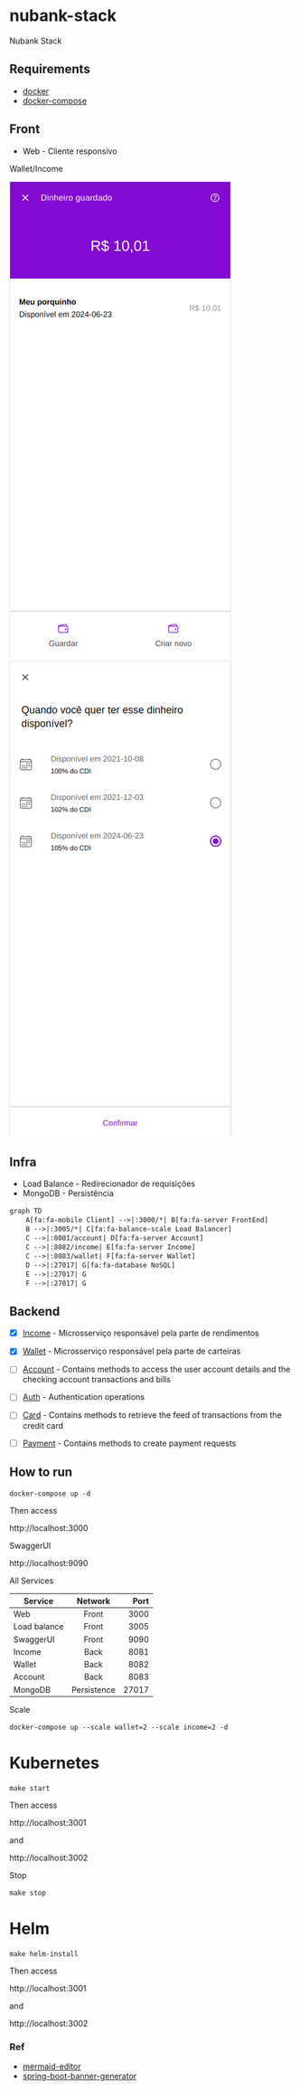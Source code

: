 # nubank-stack

Nubank Stack

## Requirements

* [docker](https://docs.docker.com/get-docker)
* [docker-compose](https://docs.docker.com/compose/install)

## Front
* Web - Cliente responsivo 

Wallet/Income

![](doc/wallet.png)
![](doc/income-cdi.png)


## Infra
* Load Balance - Redirecionador de requisições 
* MongoDB      - Persistência

```mermaid
graph TD
    A[fa:fa-mobile Client] -->|:3000/*| B[fa:fa-server FrontEnd]
    B -->|:3005/*| C[fa:fa-balance-scale Load Balancer]
    C -->|:8081/account| D[fa:fa-server Account]
    C -->|:8082/income| E[fa:fa-server Income]
    C -->|:8083/wallet| F[fa:fa-server Wallet]
    D -->|:27017| G[fa:fa-database NoSQL]
    E -->|:27017| G
    F -->|:27017| G
```

## Backend
- [x] [Income](app/backend/income)  - Microsserviço responsável pela parte de rendimentos
- [x] [Wallet](app/backend/wallet)   - Microsserviço responsável pela parte de carteiras
- [ ] [Account](app/backend/account)  - Contains methods to access the user account details and the checking account transactions and bills
- [ ] [Auth](app/backend/auth)     - Authentication operations
- [ ] [Card](app/backend/card)     - Contains methods to retrieve the feed of transactions from the credit card
- [ ] [Payment](app/backend/payment)  - Contains methods to create payment requests


## How to run

```
docker-compose up -d
```

Then access 

http://localhost:3000

SwaggerUI

http://localhost:9090

All Services 

| Service      |   Network   |  Port |
|--------------|:-----------:|------:|
| Web          |    Front    |  3000 |
| Load balance |    Front    |  3005 |
| SwaggerUI    |    Front    |  9090 |
| Income       |    Back     |  8081 |
| Wallet       |    Back     |  8082 |
| Account      |    Back     |  8083 |
| MongoDB      | Persistence | 27017 |


Scale 

```
docker-compose up --scale wallet=2 --scale income=2 -d
```

# Kubernetes

```
make start
```
Then access 

http://localhost:3001

and 

http://localhost:3002


Stop

```
make stop
```


# Helm

```
make helm-install
```
Then access

http://localhost:3001

and

http://localhost:3002


### Ref

* [mermaid-editor](https://mermaidjs.github.io/mermaid-live-editor)
* [spring-boot-banner-generator](https://springhow.com/spring-boot-banner-generator/)